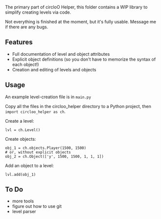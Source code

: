 The primary part of circloO Helper, this folder contains a WIP library to simplify creating levels via code.

Not everything is finished at the moment, but it's fully usable. Message me if there are any bugs.

## Features

- Full documentation of level and object attributes
- Explicit object definitions (so you don't have to memorize the syntax of each object!)
- Creation and editing of levels and objects

## Usage

An example level-creation file is in `main.py`

Copy all the files in the circloo_helper directory to a Python project, then `import circloo_helper as ch`.

Create a level:
```
lvl = ch.Level()
```

Create objects:
```
obj_1 = ch.objects.Player(1500, 1500)
# or, without explicit objects
obj_2 = ch.Object(['y', 1500, 1500, 1, 1, 1])
```

Add an object to a level:
```
lvl.add(obj_1)
```

## To Do

- more tools
- figure out how to use git
- level parser
